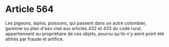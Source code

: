 # Article 564

Les pigeons, lapins, poissons, qui passent dans un autre colombier, garenne ou plan d'eau visé aux articles 432 et 433 du code rural, appartiennent au propriétaire de ces objets, pourvu qu'ils n'y aient point été attirés par fraude et artifice.
